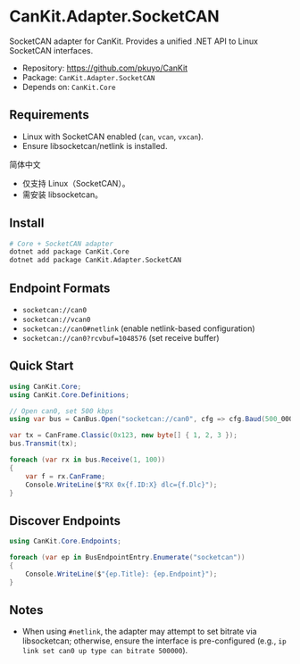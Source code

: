 # CanKit.Adapter.SocketCAN

SocketCAN adapter for CanKit. Provides a unified .NET API to Linux SocketCAN interfaces.

- Repository: https://github.com/pkuyo/CanKit
- Package: `CanKit.Adapter.SocketCAN`
- Depends on: `CanKit.Core`

## Requirements

- Linux with SocketCAN enabled (`can`, `vcan`, `vxcan`).
- Ensure libsocketcan/netlink is installed.  

简体中文
- 仅支持 Linux（SocketCAN）。
- 需安装 libsocketcan。

## Install

```bash
# Core + SocketCAN adapter
dotnet add package CanKit.Core
dotnet add package CanKit.Adapter.SocketCAN
```

## Endpoint Formats

- `socketcan://can0`
- `socketcan://vcan0`
- `socketcan://can0#netlink` (enable netlink-based configuration)
- `socketcan://can0?rcvbuf=1048576` (set receive buffer)

## Quick Start

```csharp
using CanKit.Core;
using CanKit.Core.Definitions;

// Open can0, set 500 kbps
using var bus = CanBus.Open("socketcan://can0", cfg => cfg.Baud(500_000));

var tx = CanFrame.Classic(0x123, new byte[] { 1, 2, 3 });
bus.Transmit(tx);

foreach (var rx in bus.Receive(1, 100))
{
    var f = rx.CanFrame;
    Console.WriteLine($"RX 0x{f.ID:X} dlc={f.Dlc}");
}
```

## Discover Endpoints

```csharp
using CanKit.Core.Endpoints;

foreach (var ep in BusEndpointEntry.Enumerate("socketcan"))
{
    Console.WriteLine($"{ep.Title}: {ep.Endpoint}");
}
```

## Notes

- When using `#netlink`, the adapter may attempt to set bitrate via libsocketcan; otherwise, ensure the interface is pre-configured (e.g., `ip link set can0 up type can bitrate 500000`).
